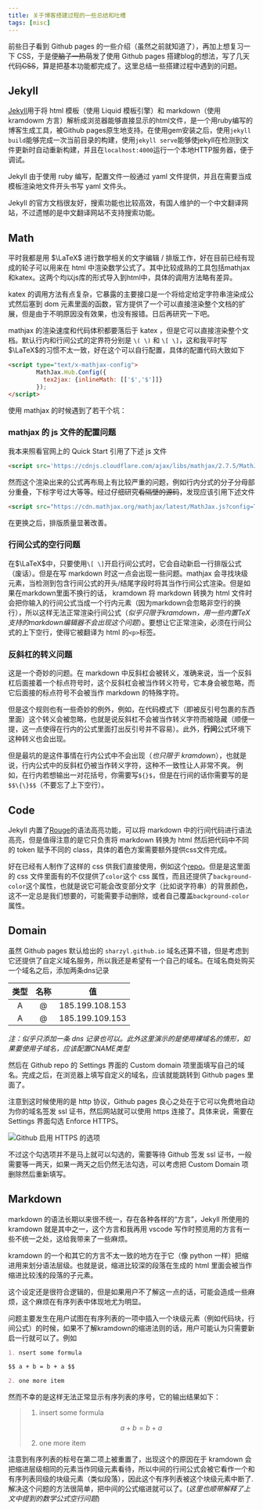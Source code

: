 ```yaml
---
title: 关于博客搭建过程的一些总结和吐槽
tags: [misc]
---
```


前些日子看到 Github pages 的一些介绍（虽然之前就知道了），再加上想复习一下 CSS，于是便<del>脑子一热</del>萌发了使用 Github pages 搭建blog的想法，写了几天代码<del>CSS</del>，算是把基本功能都完成了。这里总结一些搭建过程中遇到的问题。 

## Jekyll

[Jekyll](https://jekyllrb.com)用于将 html 模板（使用 Liquid 模板引擎）和 markdown（使用 kramdowm 方言）解析成浏览器能够直接显示的html文件，是一个用ruby编写的博客生成工具，被Github pages原生地支持。在使用gem安装之后，使用`jekyll build`能够完成一次当前目录的构建，使用`jekyll serve`能够使jekyll在检测到文件更新时自动重新构建，并且在`localhost:4000`运行一个本地HTTP服务器，便于调试。

Jekyll 由于使用 ruby 编写，配置文件一般通过 yaml 文件提供，并且在需要当成模板渲染地文件开头书写 yaml 文件头。

Jekyll 的官方文档很友好，搜索功能也比较高效，有国人维护的一个中文翻译网站，不过遗憾的是中文翻译网站不支持搜索功能。

## Math

平时我都是用 $\LaTeX$ 进行数学相关的文字编辑 / 排版工作，好在目前已经有现成的轮子可以用来在 html 中渲染数学公式了。其中比较成熟的工具包括mathjax和katex。这两个均以js库的形式导入到html中，具体的调用方法略有差异。

katex 的调用方法有点复杂，它暴露的主要接口是一个将给定给定字符串渲染成公式然后塞到 dom 元素里面的函数，官方提供了一个可以直接渲染整个文档的扩展，但是由于不明原因没有效果，也没有报错。日后再研究一下吧。

mathjax 的渲染速度和代码体积都要落后于 katex ，但是它可以直接渲染整个文档。默认行内和行间公式的定界符分别是 `\( \)` 和 `\[ \]`，这和我平时写 $\LaTeX$的习惯不太一致，好在这个可以自行配置，具体的配置代码大致如下

```html
<script type="text/x-mathjax-config">
        MathJax.Hub.Config({
          tex2jax: {inlineMath: [['$','$']]}
        });
</script>
```

使用 mathjax 的时候遇到了若干个坑：

### mathjax 的 js 文件的配置问题
我本来照看官网上的 Quick Start 引用了下述 js 文件

```html
<script src='https://cdnjs.cloudflare.com/ajax/libs/mathjax/2.7.5/MathJax.js?config=TeX-MML-AM_CHTML' async></script>
```

然而这个渲染出来的公式再布局上有比较严重的问题，例如行内分式的分子分母部分重叠，下标字号过大等等。经过仔细研究<del>看隔壁的源码</del>，发现应该引用下述文件

```html
<script src="https://cdn.mathjax.org/mathjax/latest/MathJax.js?config=TeX-AMS-MML_HTMLorMML" async></script>
```
在更换之后，排版质量显著改善。

### 行间公式的空行问题
在$\LaTeX$中，只要使用`\[ \]`开启行间公式时，它会自动新启一行排版公式（废话）。但是在写 markdown 时这一点会出现一些问题。mathjax 会寻找块级元素，当检测到包含行间公式的开头/结尾字段时将其当作行间公式渲染。但是如果在markdown里面不换行的话，
kramdown 将 markdown 转换为 html 文件时会把你输入的行间公式当成一个行内元素（因为markdown会忽略非空行的换行），所以这样无法正常渲染行间公式（*似乎只限于kramdown，用一些内置$TeX$支持的markdown编辑器不会出现这个问题*）。要想让它正常渲染，必须在行间公式的上下空行，使得它被翻译为 html 的`<p>`标签。

### 反斜杠的转义问题
这是一个奇妙的问题。在 markdown 中反斜杠会被转义，准确来说，当一个反斜杠后面接着一个标点符号时，这个反斜杠会被当作转义符号，它本身会被忽略，而它后面接的标点符号不会被当作 markdown 的特殊字符。

但是这个规则也有一些奇妙的例外，例如，在代码模式下（即被反引号包裹的东西里面）这个转义会被忽略，也就是说反斜杠不会被当作转义字符而被隐藏（顺便一提，这一点使得在行内的公式里面打出反引号并不容易）。此外，**行间**公式环境下这种转义也会出现。

但是最坑的是这件事情在行内公式中不会出现（*也只限于 kramdown*），也就是说，行内公式中的反斜杠仍被当作转义字符，这种不一致性让人非常不爽。
例如，在行内若想输出一对花括号，你需要写`${}$`，但是在行间的话你需要写的是`$$\{\}$$`（不要忘了上下空行）。


## Code
Jekyll 内置了[Rouge](http://rouge.jneen.net/)的语法高亮功能，可以将 markdown 中的行间代码进行语法高亮，但是值得注意的是它只负责将 markdown 转换为 html 然后把代码中不同的 token 赋予不同的 class，具体的着色方案需要额外提供css文件完成。

好在已经有人制作了这样的 css 供我们直接使用，例如这个[repo](https://github.com/jwarby/jekyll-pygments-themes)。但是是这里面的 css 文件里面有的不仅提供了`color`这个 css 属性，而且还提供了`background-color`这个属性，也就是说它可能会改变部分文字（比如说字符串）的背景颜色，这不一定总是我们想要的，可能需要手动删除，或者自己覆盖`background-color`属性。

## Domain
虽然 Github pages 默认给出的 `sharzyl.github.io` 域名还算不错，但是考虑到它还提供了自定义域名服务，所以我还是希望有一个自己的域名。在域名商处购买一个域名之后，添加两条dns记录

类型| 名称| 值
:-:|:-:|:-:
A|@|185.199.108.153
A|@|185.199.109.153

*注：似乎只添加一条 dns 记录也可以。此外这里演示的是使用裸域名的情形，如果要使用子域名，应该配置CNAME类型*

然后在 Github repo 的 Settings 界面的 Custom domain 项里面填写自己的域名。完成之后，在浏览器上填写自定义的域名，应该就能跳转到 Github pages 里面了。

注意到这时候使用的是 http 协议，Github pages 良心之处在于它可以免费地自动为你的域名签发 ssl 证书，然后网站就可以使用 https 连接了。具体来说，需要在 Settings 界面勾选 Enforce HTTPS。

![Github 启用 HTTPS 的选项](https://p.sda1.dev/1/f51940da881d8c72ef4c82e90f75539a/image.png)

不过这个勾选项并不是马上就可以勾选的，需要等待 Github 签发 ssl 证书，一般需要等一两天，如果一两天之后仍然无法勾选，可以考虑把 Custom Domain 项删除然后重新填写。

## Markdown
markdown 的语法长期以来很不统一，存在各种各样的“方言”，Jekyll 所使用的 kramdown 就是其中之一，这个方言和我再用 vscode 写作时预览用的方言有一些不统一之处，这给我带来了一些麻烦。

kramdown 的一个和其它的方言不太一致的地方在于它（像 python 一样）把缩进用来划分语法层级。也就是说，缩进比较深的段落在生成的 html 里面会被当作缩进比较浅的段落的子元素。

这个设定还是很符合逻辑的，但是如果用户不了解这一点的话，可能会造成一些麻烦，这个麻烦在有序列表中体现地尤为明显。

问题主要发生在用户试图在有序列表的一项中插入一个块级元素（例如代码块，行间公式）的时候，如果不了解kramdown的缩进法则的话，用户可能认为只需要新启一行就可以了。例如
```markdown
1. nsert some formula

$$ a + b = b + a $$

2. one more item
```

然而不幸的是这样无法正常显示有序列表的序号，它的输出结果如下：

>1. insert some formula
>
>$$ a + b = b + a $$
>
>2. one more item

注意到有序列表的标号在第二项上被重置了，出现这个的原因在于 kramdown 会把缩进层级相同的元素当作同级元素看待，所以中间的行间公式会被它看作一个和有序列表同级的块级元素（类似段落），因此这个有序列表被这个块级元素中断了. 解决这个问题的方法很简单，把中间的公式缩进就可以了。(*这里也顺带解释了上文中提到的数学公式空行问题*)
